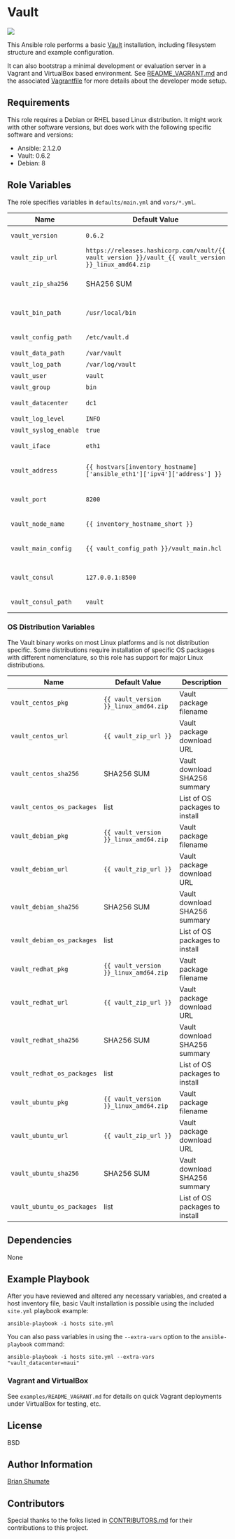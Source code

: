 # Vault

![](https://travis-ci.org/brianshumate/ansible-vault.svg?branch=master)

This Ansible role performs a basic [Vault](https://vault.io/) installation,
including filesystem structure and example configuration.

It can also bootstrap a minimal development or evaluation server in a
Vagrant and VirtualBox based environment. See
[README_VAGRANT.md](https://github.com/brianshumate/ansible-vault/blob/master/examples/README_VAGRANT.md) and the associated [Vagrantfile](https://github.com/brianshumate/ansible-vault/blob/master/examples/Vagrantfile) for more details about the developer mode setup.

## Requirements

This role requires a Debian or RHEL based Linux distribution. It might work
with other software versions, but does work with the following specific
software and versions:

* Ansible: 2.1.2.0
* Vault: 0.6.2
* Debian: 8

## Role Variables

The role specifies variables in `defaults/main.yml` and `vars/*.yml`.

| Name           | Default Value | Description                        |
| -------------- | ------------- | -----------------------------------|
| `vault_version` | `0.6.2` | Version to install |
| `vault_zip_url` | `https://releases.hashicorp.com/vault/{{ vault_version }}/vault_{{ vault_version }}_linux_amd64.zip` | Download URL |
| `vault_zip_sha256` | SHA256 SUM | Archive SHA256 summary |
| `vault_bin_path` | `/usr/local/bin` | Binary installation path |
| `vault_config_path` | `/etc/vault.d` | Configuration file path |
| `vault_data_path` | `/var/vault` | Data path |
| `vault_log_path` | `/var/log/vault` | Log path |
| `vault_user` | `vault` | OS user |
| `vault_group` | `bin` | OS group |
| `vault_datacenter` | `dc1` | Datacenter label |
| `vault_log_level` | `INFO` | Log level |
| `vault_syslog_enable` | `true` | Log to syslog |
| `vault_iface` | `eth1` | Network interface |
| `vault_address` | `{{ hostvars[inventory_hostname]['ansible_eth1']['ipv4']['address'] }}` | Primary interface address |
| `vault_port` | `8200` | TCP port number to use |
| `vault_node_name` | `{{ inventory_hostname_short }}` | Short node name |
| `vault_main_config` | `{{ vault_config_path }}/vault_main.hcl` | Main configuration file path |
| `vault_consul` | `127.0.0.1:8500` | Address of Consul backend |
| `vault_consul_path` | `vault` | Consul path to use |

### OS Distribution Variables

The Vault binary works on most Linux platforms and is not distribution
specific. Some distributions require installation of specific OS packages with different nomenclature, so this role has support for major Linux distributions.

| Name           | Default Value | Description                        |
| -------------- | ------------- | -----------------------------------|
| `vault_centos_pkg` | `{{ vault_version }}_linux_amd64.zip` | Vault package filename |
| `vault_centos_url` | `{{ vault_zip_url }}` | Vault package download URL |
| `vault_centos_sha256` | SHA256 SUM | Vault download SHA256 summary |
| `vault_centos_os_packages` | list | List of OS packages to install |
| `vault_debian_pkg` | `{{ vault_version }}_linux_amd64.zip` | Vault package filename |
| `vault_debian_url` | `{{ vault_zip_url }}` | Vault package download URL |
| `vault_debian_sha256` | SHA256 SUM | Vault download SHA256 summary |
| `vault_debian_os_packages` | list | List of OS packages to install |
| `vault_redhat_pkg` | `{{ vault_version }}_linux_amd64.zip` | Vault package filename |
| `vault_redhat_url` | `{{ vault_zip_url }}` | Vault package download URL |
| `vault_redhat_sha256` | SHA256 SUM | Vault download SHA256 summary |
| `vault_redhat_os_packages` | list | List of OS packages to install |
| `vault_ubuntu_pkg` | `{{ vault_version }}_linux_amd64.zip` | Vault package filename |
| `vault_ubuntu_url` | `{{ vault_zip_url }}` | Vault package download URL |
| `vault_ubuntu_sha256` | SHA256 SUM | Vault download SHA256 summary |
| `vault_ubuntu_os_packages` | list | List of OS packages to install |

## Dependencies

None

## Example Playbook


After you have reviewed and altered any necessary variables, and created a
host inventory file, basic Vault installation is possible using the
included `site.yml` playbook example:

```
ansible-playbook -i hosts site.yml
```

You can also pass variables in using the `--extra-vars` option to the
`ansible-playbook` command:

```
ansible-playbook -i hosts site.yml --extra-vars "vault_datacenter=maui"
```

### Vagrant and VirtualBox

See `examples/README_VAGRANT.md` for details on quick Vagrant deployments
under VirtualBox for testing, etc.

## License

BSD

## Author Information

[Brian Shumate](http://brianshumate.com)

## Contributors

Special thanks to the folks listed in [CONTRIBUTORS.md](https://github.com/brianshumate/ansible-vault/blob/master/CONTRIBUTORS.md) for their 
contributions to this project.
